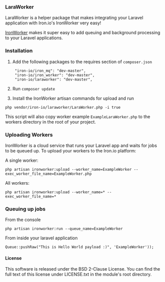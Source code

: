 
###  LaraWorker

LaraWorker is a helper package that makes integrating your Laravel application with Iron.io's IronWorker very easy!

[IronWorker](http://www.iron.io) makes it super easy to add queuing and background processing to your Laravel applications.

### Installation

1. Add the following packages to the requires section of `composer.json`

        "iron-io/iron_mq": "dev-master",
        "iron-io/iron_worker": "dev-master",
        "iron-io/laraworker": "dev-master",

2. Run `composer update`

3. Install the IronWorker artisan commands for upload and run

`php vendor/iron-io/laraworker/LaraWorker.php -i true`

This script will also copy worker example `ExampleLaraWorker.php` to the workers directory in the root of your project.

### Uploading Workers

IronWorker is a cloud service that runs your Laravel app and waits for jobs to be queued up. To upload your workers to the Iron.io platform:

A single worker:

`php artisan ironworker:upload --worker_name=ExampleWorker --exec_worker_file_name=ExampleWorker.php` 

All workers:

`php artisan ironworker:upload --worker_name=* --exec_worker_file_name=*`


### Queuing up jobs

From the console

`php artisan ironworker:run --queue_name=ExampleWorker`


From inside your laravel application

`Queue::pushRaw("This is Hello World payload :)", 'ExampleWorker'));`


#### License

This software is released under the BSD 2-Clause License. You can find the full text of
this license under LICENSE.txt in the module's root directory.
